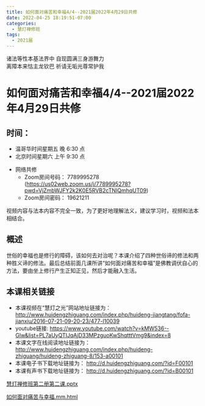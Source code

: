 ```yaml
---
title: 如何面对痛苦和幸福4/4--2021届2022年4月29日共修
date: 2022-04-25 18:19:51-07:00
categories:
  - 慧灯禅修班
tags:
  - 2021届
---
```

诸法等性本基法界中 自现圆满三身游舞力  
离障本来怙主龙钦巴 祈请无垢光尊常护我  

# 如何面对痛苦和幸福4/4--2021届2022年4月29日共修

## 时间：

* 温哥华时间星期五 晚 6:30 点
* 北京时间星期六 上午 9:30 点

- 网络共修
  - Zoom房间号码： 7789995278 (<https://us02web.zoom.us/j/7789995278?pwd=VjZmbWJFY2k2K0E5RVB2cTNIQmhqUT09>)
  - Zoom房间密码： 19621211
  
视频内容与法本内容不完全一致，为了更好地理解法义，建议学习时，视频和法本相结合。

## 概述

世俗的幸福也是修行的障碍，该如何去对治呢？本课介绍了四种世俗谛的修法和两种胜义谛的修法。最后总结前面几课所讲“如何面对痛苦和幸福”是佛教调伏自心的方法，要由坐上修行产生正知正见，然后才能融入生活。

## 本课相关链接

- 本课视频在“慧灯之光”网站地址链接为：
<http://www.huidengzhiguang.com/index.php/huideng-jiangtang/fofa-jianxiu/2016-07-21-09-20-23/477-l10039>
- youtube链接:
<https://www.youtube.com/watch?v=kMW536--Glw&list=PL7aUyQTIJqAjD33MPzguoKwShqtttVmg9&index=8>
- 本课文字在线阅读地址链接为：
<http://www.huidengzhiguang.com/index.php/huideng-zhiguang/huideng-zhiguang-8/153-a00101>
- 本课电子书下载地址链接为：
<http://d.huidengzhiguang.com/?id=F00101>
- 本课有声书下载地址链接为：
<http://d.huidengzhiguang.com/?id=B00101>

[慧灯禅修班第二册第二课.pptx](https://s3.ap-northeast-1.wasabisys.com/hdcx/hdv/f/up/2020慧灯禅修班第二册第二课.pptx)

[如何面对痛苦与幸福.mm.html](https://s3.ap-northeast-1.wasabisys.com/hdcx/hdv/f/up/如何面对痛苦与幸福.mm.html)  